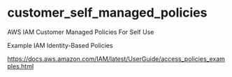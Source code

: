 # customer_self_managed_policies
AWS IAM Customer Managed Policies For Self Use

Example IAM Identity-Based Policies


https://docs.aws.amazon.com/IAM/latest/UserGuide/access_policies_examples.html
